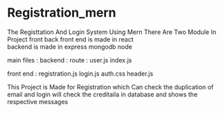 # Registration_mern
The Registtation And Login System Using Mern
There Are Two Module In Project
front back
front end is made in react\
backend is made in express mongodb node 

main files : 
  backend : 
      route : user.js
      index.js
      
  front end :
      registration.js
      login.js
      auth.css
      header.js
      
      
This Project is Made for Registration which Can check the duplication of email and login will check the creditaila in database and shows the respective messages
